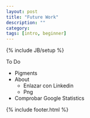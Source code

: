 ```yaml
---
layout: post
title: "Future Work"
description: ""
category: 
tags: [intro, beginner]
---
```

{% include JB/setup %}

To Do 

* Pigments 
* About
	* Enlazar con Linkedin
	* Png
* Comprobar Google Statistics

{% include footer.html %}
